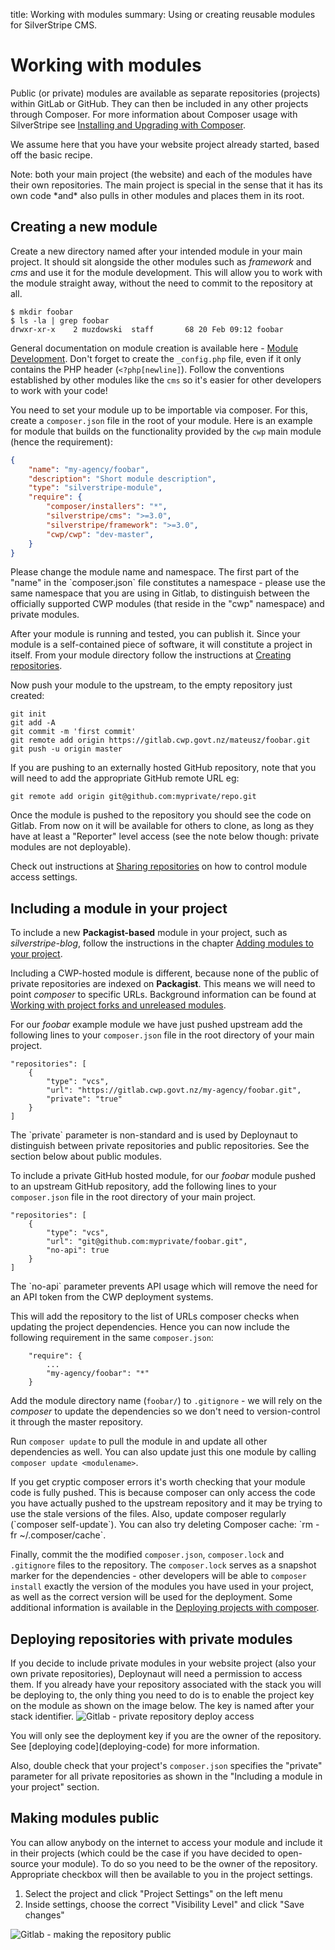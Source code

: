 title: Working with modules
summary: Using or creating reusable modules for SilverStripe CMS.

# Working with modules

Public (or private) modules are available as separate repositories (projects) within GitLab or GitHub. They can then be included in any other projects through Composer. For more information about Composer usage with SilverStripe see [Installing and Upgrading with Composer](https://docs.silverstripe.org/en/3.2/getting_started/composer/).

We assume here that you have your website project already started, based off the basic recipe.

<div class="hint" markdown='1'>
Note: both your main project (the website) and each of the modules have their own repositories. The main project is
special in the sense that it has its own code *and* also pulls in other modules and places them in its root.
</div>

## Creating a new module

Create a new directory named after your intended module in your main project. It should sit alongside the other modules
such as *framework* and *cms* and use it for the module development. This will allow you to work with the module
straight away, without the need to commit to the repository at all.

	$ mkdir foobar
	$ ls -la | grep foobar
	drwxr-xr-x    2 muzdowski  staff       68 20 Feb 09:12 foobar

General documentation on module creation is available here - [Module
Development](https://docs.silverstripe.org/en/3.2/developer_guides/extending/modules/). Don't forget to create the
`_config.php` file, even if it only contains the PHP header (`<?php[newline]`). Follow the conventions established by
other modules like the `cms` so it's easier for other developers to work with your code!

You need to set your module up to be importable via composer. For this, create a `composer.json` file in the root of
your module. Here is an example for module that builds on the functionality provided by the `cwp` main module (hence the
requirement):

```json
{
	"name": "my-agency/foobar",
	"description": "Short module description",
	"type": "silverstripe-module",
	"require": {
		"composer/installers": "*",
		"silverstripe/cms": ">=3.0",
		"silverstripe/framework": ">=3.0",
		"cwp/cwp": "dev-master",
	}
}
```

<div class="notice" markdown='1'>
Please change the module name and namespace. The first part of the "name" in the `composer.json` file constitutes a
namespace - please use the same namespace that you are using in Gitlab, to distinguish between the officially supported
CWP modules (that reside in the "cwp" namespace) and private modules.
</div>

After your module is running and tested, you can publish it. Since your module is a self-contained piece of software, it
will constitute a project in itself. From your module directory follow the instructions at [Creating repositories](/how_tos/creating_repositories).

Now push your module to the upstream, to the empty repository just created:

	git init
	git add -A
	git commit -m 'first commit'
	git remote add origin https://gitlab.cwp.govt.nz/mateusz/foobar.git
	git push -u origin master

<div class="notice" markdown='1'>
If you are pushing to an externally hosted GitHub repository, note that you will need to add the appropriate GitHub remote URL eg:
</div>

	git remote add origin git@github.com:myprivate/repo.git

Once the module is pushed to the repository you should see the code on Gitlab. From now on it will be available for
others to clone, as long as they have at least a "Reporter" level access (see the note below though: private modules are
not deployable).

Check out instructions at [Sharing repositories](/how_tos/sharing_projects) on how to control module access
settings.

## Including a module in your project

To include a new **Packagist-based** module in your project, such as *silverstripe-blog*, follow the instructions in the
chapter [Adding modules to your
project](https://docs.silverstripe.org/en/3.2/getting_started/composer/#adding-modules-to-your-project).

Including a CWP-hosted module is different, because none of the public of private repositories are indexed on
**Packagist**. This means we will need to point *composer* to specific URLs. Background information can be found at
[Working with project forks and unreleased
modules](https://docs.silverstripe.org/en/3.2/getting_started/composer/#working-with-project-forks-and-unreleased-modules).

For our *foobar* example module we have just pushed upstream add the following lines to your `composer.json` file in the
root directory of your main project.

	"repositories": [
		{
			"type": "vcs",
			"url": "https://gitlab.cwp.govt.nz/my-agency/foobar.git",
			"private": "true"
		}
	]

<div class="notice" markdown='1'>
The `private` parameter is non-standard and is used by Deploynaut to distinguish between private repositories and
public repositories. See the section below about public modules.
</div>

To include a private GitHub hosted module, for our *foobar* module pushed to an upstream GitHub repository, add the following lines to your `composer.json` file in the root directory of your main project.

	"repositories": [
		{
			"type": "vcs",
			"url": "git@github.com:myprivate/foobar.git",
			"no-api": true
		}
	]

<div class="notice" markdown='1'>
The `no-api` parameter prevents API usage which will remove the need for an API token from the CWP deployment systems.
</div>

This will add the repository to the list of URLs composer checks when updating the project dependencies. Hence you can
now include the following requirement in the same `composer.json`:

```
	"require": {
		...
		"my-agency/foobar": "*"
	}
```

Add the module directory name (`foobar/`) to `.gitignore` - we will rely on the *composer* to update the dependencies so
we don't need to version-control it through the master repository.

Run `composer update` to pull the module in and update all other dependencies as well. You can also update just this one
module by calling `composer update <modulename>`.

<div class="notice" markdown='1'>
If you get cryptic composer errors it's worth checking that your module code is fully pushed. This is because composer
can only access the code you have actually pushed to the upstream repository and it may be trying to use the stale
versions of the files. Also, update composer regularly (`composer self-update`). You can also try deleting Composer
cache: `rm -fr ~/.composer/cache`.
</div>

Finally, commit the the modified `composer.json`, `composer.lock`  and `.gitignore` files to the repository. The
`composer.lock` serves as a snapshot marker for the dependencies - other developers will be able to `composer install`
exactly the version of the modules you have used in your project, as well as the correct version will be used for the
deployment. Some additional information is available in the [Deploying projects with
composer](https://docs.silverstripe.org/en/3.2/getting_started/composer/#deploying-projects-with-composer).

## Deploying repositories with private modules

If you decide to include private modules in your website project (also your own private repositories), Deploynaut
will need a permission to access them. If you already have your repository associated with the stack you will be
deploying to, the only thing you need to do is to enable the project key on the module as shown on the image below. The
key is named after your stack identifier.
![Gitlab - private repository deploy access](/_images/gitlab-private-repository-deploy-access.png)

<div class="notice" markdown='1'>
You will only see the deployment key if you are the owner of the repository. See [deploying code](deploying-code) for
more information.
</div>

Also, double check that your project's `composer.json` specifies the "private" parameter for all private repositories as
shown in the "Including a module in your project" section.

## Making modules public

You can allow anybody on the internet to access your module and include it in their projects (which could be the case if
you have decided to open-source your module). To do so you need to be the owner of the repository. Appropriate checkbox
will then be available to you in the project settings.

1. Select the project and click "Project Settings" on the left menu
2. Inside settings, choose the correct "Visibility Level" and click "Save changes"

![Gitlab - making the repository public](/_images/gitlab-making-repository-public.jpg)
